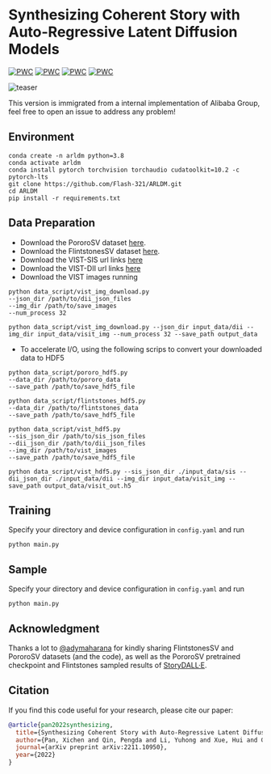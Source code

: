 # Synthesizing Coherent Story with Auto-Regressive Latent Diffusion Models

[![PWC](https://img.shields.io/endpoint.svg?url=https://paperswithcode.com/badge/synthesizing-coherent-story-with-auto/story-visualization-on-pororo)](https://paperswithcode.com/sota/story-visualization-on-pororo?p=synthesizing-coherent-story-with-auto) [![PWC](https://img.shields.io/endpoint.svg?url=https://paperswithcode.com/badge/synthesizing-coherent-story-with-auto/story-continuation-on-pororosv)](https://paperswithcode.com/sota/story-continuation-on-pororosv?p=synthesizing-coherent-story-with-auto) [![PWC](https://img.shields.io/endpoint.svg?url=https://paperswithcode.com/badge/synthesizing-coherent-story-with-auto/story-continuation-on-flintstonessv)](https://paperswithcode.com/sota/story-continuation-on-flintstonessv?p=synthesizing-coherent-story-with-auto) [![PWC](https://img.shields.io/endpoint.svg?url=https://paperswithcode.com/badge/synthesizing-coherent-story-with-auto/story-continuation-on-vist)](https://paperswithcode.com/sota/story-continuation-on-vist?p=synthesizing-coherent-story-with-auto)

![teaser](assets/teaser.png)

This version is immigrated from a internal implementation of Alibaba Group, feel free to open an issue to address any problem!

## Environment
```shell
conda create -n arldm python=3.8
conda activate arldm
conda install pytorch torchvision torchaudio cudatoolkit=10.2 -c pytorch-lts
git clone https://github.com/Flash-321/ARLDM.git
cd ARLDM
pip install -r requirements.txt
```
## Data Preparation
* Download the PororoSV dataset [here](https://drive.google.com/file/d/11Io1_BufAayJ1BpdxxV2uJUvCcirbrNc/view?usp=sharing).
* Download the FlintstonesSV dataset [here](https://drive.google.com/file/d/1kG4esNwabJQPWqadSDaugrlF4dRaV33_/view?usp=sharing).
* Download the VIST-SIS url links [here](https://visionandlanguage.net/VIST/json_files/story-in-sequence/SIS-with-labels.tar.gz)
* Download the VIST-DII url links [here](https://visionandlanguage.net/VIST/json_files/description-in-isolation/DII-with-labels.tar.gz)
* Download the VIST images running
```shell
python data_script/vist_img_download.py
--json_dir /path/to/dii_json_files
--img_dir /path/to/save_images
--num_process 32

python data_script/vist_img_download.py --json_dir input_data/dii --img_dir input_data/visit_img --num_process 32 --save_path output_data
```
* To accelerate I/O, using the following scrips to convert your downloaded data to HDF5
```shell
python data_script/pororo_hdf5.py
--data_dir /path/to/pororo_data
--save_path /path/to/save_hdf5_file

python data_script/flintstones_hdf5.py
--data_dir /path/to/flintstones_data
--save_path /path/to/save_hdf5_file

python data_script/vist_hdf5.py
--sis_json_dir /path/to/sis_json_files
--dii_json_dir /path/to/dii_json_files
--img_dir /path/to/vist_images
--save_path /path/to/save_hdf5_file

python data_script/vist_hdf5.py --sis_json_dir ./input_data/sis --dii_json_dir ./input_data/dii --img_dir input_data/visit_img --save_path output_data/visit_out.h5
 ```

## Training
Specify your directory and device configuration in `config.yaml` and run
```shell
python main.py
```
## Sample
Specify your directory and device configuration in `config.yaml` and run
```shell
python main.py
```

## Acknowledgment
Thanks a lot to [@adymaharana](https://github.com/adymaharana) for kindly sharing FlintstonesSV and PororoSV datasets (and the code), as well as the PororoSV pretrained checkpoint and Flintstones sampled results of [StoryDALL·E](https://github.com/adymaharana/storydalle).

## Citation
If you find this code useful for your research, please cite our paper:
```bibtex
@article{pan2022synthesizing,
  title={Synthesizing Coherent Story with Auto-Regressive Latent Diffusion Models},
  author={Pan, Xichen and Qin, Pengda and Li, Yuhong and Xue, Hui and Chen, Wenhu},
  journal={arXiv preprint arXiv:2211.10950},
  year={2022}
}
```
